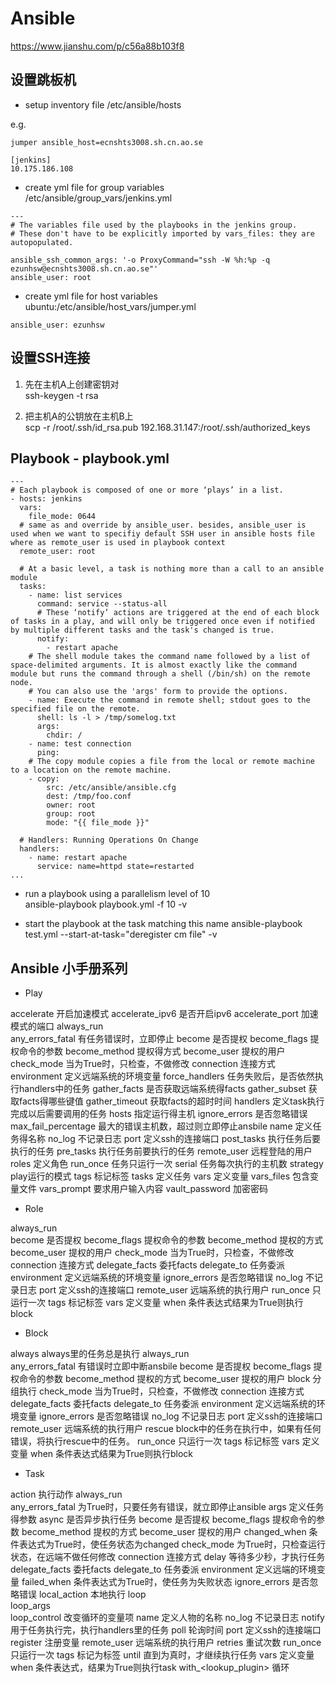 # Ansible

https://www.jianshu.com/p/c56a88b103f8

## 设置跳板机

* setup inventory file
/etc/ansible/hosts

e.g.  
```
jumper ansible_host=ecnshts3008.sh.cn.ao.se

[jenkins]
10.175.186.108
```

* create yml file for group variables  
/etc/ansible/group_vars/jenkins.yml

```
---
# The variables file used by the playbooks in the jenkins group.
# These don't have to be explicitly imported by vars_files: they are autopopulated.

ansible_ssh_common_args: '-o ProxyCommand="ssh -W %h:%p -q ezunhsw@ecnshts3008.sh.cn.ao.se"'
ansible_user: root
```

* create yml file for host variables  
ubuntu:/etc/ansible/host_vars/jumper.yml

```
ansible_user: ezunhsw
```

## 设置SSH连接

1. 先在主机A上创建密钥对  
ssh-keygen -t rsa

2. 把主机A的公钥放在主机B上  
scp -r /root/.ssh/id_rsa.pub 192.168.31.147:/root/.ssh/authorized_keys

## Playbook - playbook.yml

```
---
# Each playbook is composed of one or more ‘plays’ in a list.
- hosts: jenkins
  vars:
    file_mode: 0644
  # same as and override by ansible_user. besides, ansible_user is used when we want to specifiy default SSH user in ansible hosts file where as remote_user is used in playbook context
  remote_user: root
  
  # At a basic level, a task is nothing more than a call to an ansible module
  tasks:
    - name: list services
      command: service --status-all
      # These ‘notify’ actions are triggered at the end of each block of tasks in a play, and will only be triggered once even if notified by multiple different tasks and the task's changed is true.
      notify:
        - restart apache
    # The shell module takes the command name followed by a list of space-delimited arguments. It is almost exactly like the command module but runs the command through a shell (/bin/sh) on the remote node.
    # You can also use the 'args' form to provide the options.
    - name: Execute the command in remote shell; stdout goes to the specified file on the remote.
      shell: ls -l > /tmp/somelog.txt
      args:
        chdir: /
    - name: test connection
      ping:
    # The copy module copies a file from the local or remote machine to a location on the remote machine. 
    - copy:
        src: /etc/ansible/ansible.cfg
        dest: /tmp/foo.conf
        owner: root
        group: root
        mode: "{{ file_mode }}"
  
  # Handlers: Running Operations On Change  
  handlers:
    - name: restart apache
      service: name=httpd state=restarted
...
```

* run a playbook using a parallelism level of 10  
ansible-playbook playbook.yml -f 10 -v

* start the playbook at the task matching this name
ansible-playbook test.yml --start-at-task="deregister cm file" -v

## Ansible 小手册系列

* Play

accelerate	开启加速模式
accelerate_ipv6	是否开启ipv6
accelerate_port	加速模式的端口
always_run	
any_errors_fatal	有任务错误时，立即停止
become	是否提权
become_flags	提权命令的参数
become_method	提权得方式
become_user	提权的用户
check_mode	当为True时，只检查，不做修改
connection	连接方式
environment	定义远端系统的环境变量
force_handlers	任务失败后，是否依然执行handlers中的任务
gather_facts	是否获取远端系统得facts
gather_subset	获取facts得哪些键值
gather_timeout	获取facts的超时时间
handlers	定义task执行完成以后需要调用的任务
hosts	指定运行得主机
ignore_errors	是否忽略错误
max_fail_percentage	最大的错误主机数，超过则立即停止ansbile
name	定义任务得名称
no_log	不记录日志
port	定义ssh的连接端口
post_tasks	执行任务后要执行的任务
pre_tasks	执行任务前要执行的任务
remote_user	远程登陆的用户
roles	定义角色
run_once	任务只运行一次
serial	任务每次执行的主机数
strategy	play运行的模式
tags	标记标签
tasks	定义任务
vars	定义变量
vars_files	包含变量文件
vars_prompt	要求用户输入内容
vault_password	加密密码

* Role

always_run	
become	是否提权
become_flags	提权命令的参数
become_method	提权的方式
become_user	提权的用户
check_mode	当为True时，只检查，不做修改
connection	连接方式
delegate_facts	委托facts
delegate_to	任务委派
environment	定义远端系统的环境变量
ignore_errors	是否忽略错误
no_log	不记录日志
port	定义ssh的连接端口
remote_user	远端系统的执行用户
run_once	只运行一次
tags	标记标签
vars	定义变量
when	条件表达式结果为True则执行block

* Block

always	always里的任务总是执行
always_run	
any_errors_fatal	有错误时立即中断ansbile
become	是否提权
become_flags	提权命令的参数
become_method	提权的方式
become_user	提权的用户
block	分组执行
check_mode	当为True时，只检查，不做修改
connection	连接方式
delegate_facts	委托facts
delegate_to	任务委派
environment	定义远端系统的环境变量
ignore_errors	是否忽略错误
no_log	不记录日志
port	定义ssh的连接端口
remote_user	远端系统的执行用户
rescue	block中的任务在执行中，如果有任何错误，将执行rescue中的任务。
run_once	只运行一次
tags	标记标签
vars	定义变量
when	条件表达式结果为True则执行block

* Task

action	执行动作
always_run	
any_errors_fatal	为True时，只要任务有错误，就立即停止ansible
args	定义任务得参数
async	是否异步执行任务
become	是否提权
become_flags	提权命令的参数
become_method	提权的方式
become_user	提权的用户
changed_when	条件表达式为True时，使任务状态为changed
check_mode	为True时，只检查运行状态，在远端不做任何修改
connection	连接方式
delay	等待多少秒，才执行任务
delegate_facts	委托facts
delegate_to	任务委派
environment	定义远端的环境变量
failed_when	条件表达式为True时，使任务为失败状态
ignore_errors	是否忽略错误
local_action	本地执行
loop	
loop_args	
loop_control	改变循环的变量项
name	定义人物的名称
no_log	不记录日志
notify	用于任务执行完，执行handlers里的任务
poll	轮询时间
port	定义ssh的连接端口
register	注册变量
remote_user	远端系统的执行用户
retries	重试次数
run_once	只运行一次
tags	标记为标签
until	直到为真时，才继续执行任务
vars	定义变量
when	条件表达式，结果为True则执行task
with_<lookup_plugin>	循环
